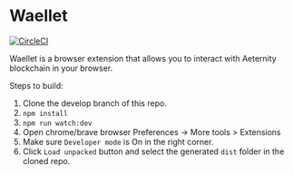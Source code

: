 # Waellet

[![CircleCI](https://circleci.com/gh/waellet/waellet/tree/master.svg?style=svg)](https://circleci.com/gh/waellet/waellet/tree/master)

Waellet is a browser extension that allows you to interact with Aeternity blockchain in your browser.

Steps to build:

1. Clone the develop branch of this repo.
2. `npm install`
3. `npm run watch:dev`
4. Open chrome/brave browser Preferences -> More tools > Extensions
5. Make sure `Developer mode` is On in the right corner.
6. Click `Load unpacked` button and select the generated `dist` folder in the cloned repo.
